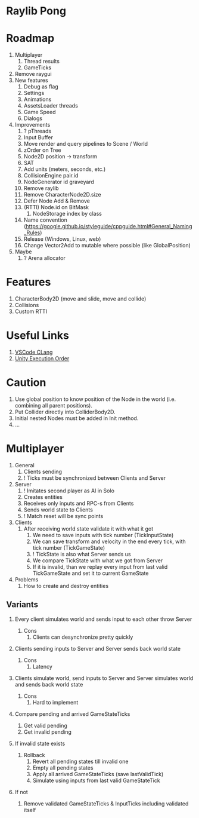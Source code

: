 # Raylib Pong

# Roadmap

1. Multiplayer
    1. Thread results
    1. GameTicks
1. Remove raygui
1. New features
    1. Debug as flag
    1. Settings
    1. Animations
    1. AssetsLoader threads
    1. Game Speed
    1. Dialogs
1. Improvements
    1. ? pThreads
    1. Input Buffer
    1. Move render and query pipelines to Scene / World
    1. zOrder on Tree
    1. Node2D position -> transform
    1. SAT
    1. Add units (meters, seconds, etc.)
    1. CollisionEngine pair.id
    1. NodeGenerator id graveyard
    1. Remove raylib
    1. Remove CharacterNode2D.size
    1. Defer Node Add & Remove
    1. (RTTI) Node.id on BitMask
        1. NodeStorage index by class
    1. Name convention (https://google.github.io/styleguide/cppguide.html#General_Naming_Rules)
    1. Release (Windows, Linux, web)
    1. Change Vector2Add to mutable where possible (like GlobalPosition)
1. Maybe
    1. ? Arena allocator

# Features

1. CharacterBody2D (move and slide, move and collide)
1. Collisions
1. Custom RTTI

# Useful Links

1. [VSCode CLang](https://code.visualstudio.com/docs/cpp/config-clang-mac)
1. [Unity Execution Order](https://docs.unity3d.com/Manual/ExecutionOrder.html)

# Caution

1. Use global position to know position of the Node in the world (i.e. combining all parent positions).
1. Put Collider directly into ColliderBody2D.
1. Initial nested Nodes must be added in Init method.
1. ...

# Multiplayer

1. General
    1. Clients sending
    1. ! Ticks must be synchronized between Clients and Server
1. Server
    1. ! Imitates second player as AI in Solo
    1. Creates entities
    1. Receives only inputs and RPC-s from Clients
    1. Sends world state to Clients
    1. ! Match reset will be sync points
1. Clients
    1. After receiving world state validate it with what it got
        1. We need to save inputs with tick number (TickInputState)
        1. We can save transform and velocity in the end every tick, with tick number (TickGameState)
        1. ! TickState is also what Server sends us
        1. We compare TickState with what we got from Server
        1. If it is invalid, than we replay every input from last valid TickGameState and set it to current GameState
1. Problems
    1. How to create and destroy entities


## Variants

1. Every client simulates world and sends input to each other throw Server
    1. Cons
        1. Clients can desynchronize pretty quickly
1. Clients sending inputs to Server and Server sends back world state
    1. Cons
        1. Latency
1. Clients simulate world, send inputs to Server and Server simulates world and sends back world state
    1. Cons
        1. Hard to implement




1. Compare pending and arrived GameStateTicks
    1. Get valid pending
    1. Get invalid pending
1. If invalid state exists
    1. Rollback
        1. Revert all pending states till invalid one
        1. Empty all pending states
        1. Apply all arrived GameStateTicks (save lastValidTick)
        1. Simulate using inputs from last valid GameStateTick
1. If not
    1. Remove validated GameStateTicks & InputTicks including validated itself